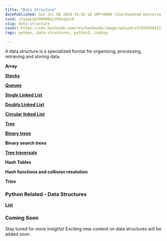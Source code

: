 ```yaml
---
title: "Data Structure"
datePublished: Sat Jul 06 2024 15:52:18 GMT+0000 (Coordinated Universal Time)
cuid: clyaaz1pf00000ajthknq2oi6
slug: data-structure
cover: https://cdn.hashnode.com/res/hashnode/image/upload/v1720293032115/295c2ab3-f23c-413c-84db-c6ffe13fab04.jpeg
tags: python, data-structures, python3, coding

---
```


A data structure is a specialized format for organizing, processing, retrieving and storing data.

**Array**

[**Stacks**](https://akshaya-biswal.hashnode.dev/stack)

[**Queues**](https://akshaya-biswal.hashnode.dev/queues)

[**Single Linked List**](https://akshaya-biswal.hashnode.dev/sll)

[**Doubly Linked List**](https://akshaya-biswal.hashnode.dev/dll)

[**Circular linked List**](https://akshaya-biswal.hashnode.dev/cll)

[**Tree**](https://akshaya-biswal.hashnode.dev/trees)

[**Binary trees**](https://akshaya-biswal.hashnode.dev/binary-tree)

**Binary search trees**

[**Tree traversals**](https://akshaya-biswal.hashnode.dev/tree-traversal)

**Hash Tables**

**Hash functions and collision resolution**

**Tries**

### Python Related - Data Structures

[**List**](https://akshaya-biswal.hashnode.dev/list)

### Coming Soon

Stay tuned for more insights! Exciting new content on data structures will be added soon.